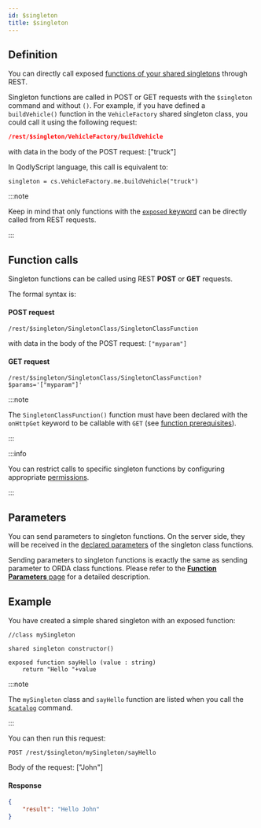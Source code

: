 ```yaml
---
id: $singleton
title: $singleton
---
```



## Definition

You can directly call exposed [functions of your shared singletons](../language/basics/lang-classes.md#singleton-classes) through REST.

Singleton functions are called in POST or GET requests with the `$singleton` command and without `()`. For example, if you have defined a `buildVehicle()` function in the `VehicleFactory` shared singleton class, you could call it using the following request:

```json
/rest/$singleton/VehicleFactory/buildVehicle
```

with data in the body of the POST request: ["truck"]

In QodlyScript language, this call is equivalent to:

```qs
singleton = cs.VehicleFactory.me.buildVehicle("truck")
```

:::note

Keep in mind that only functions with the [`exposed` keyword](../guideCenter/programmingGuide/data-model.md#exposed-vs-non-exposed-functions) can be directly called from REST requests.

:::



## Function calls

Singleton functions can be called using REST **POST** or **GET** requests.

The formal syntax is:

#### POST request

`/rest/$singleton/SingletonClass/SingletonClassFunction`

with data in the body of the POST request: `["myparam"]`


#### GET request

`/rest/$singleton/SingletonClass/SingletonClassFunction?$params='["myparam"]'`

:::note

The `SingletonClassFunction()` function must have been declared with the `onHttpGet` keyword to be callable with `GET` (see [function prerequisites](classFunctionsOverview.md#prerequisites)). 

:::


:::info

You can restrict calls to specific singleton functions by configuring appropriate [permissions](../studio/roles/permissionsFunctionLevel.md#configuring-function-permissions).

:::



## Parameters

You can send parameters to singleton functions. On the server side, they will be received in the [declared parameters](../language/basics/lang-parameters.md#declaring-parameters) of the singleton class functions.

Sending parameters to singleton functions is exactly the same as sending parameter to ORDA class functions. Please refer to the [**Function Parameters** page](classFunctionsParameters.md) for a detailed description.


## Example  

You have created a simple shared singleton with an exposed function:

```qs
//class mySingleton

shared singleton constructor()

exposed function sayHello (value : string)
	return "Hello "+value

```

:::note

The `mySingleton` class and `sayHello` function are listed when you call the [`$catalog`]($catalog.md#singleton) command.

:::


You can then run this request:  

```
POST /rest/$singleton/mySingleton/sayHello
```

Body of the request: ["John"]


#### Response

```json
{
	"result": "Hello John"
}
```
